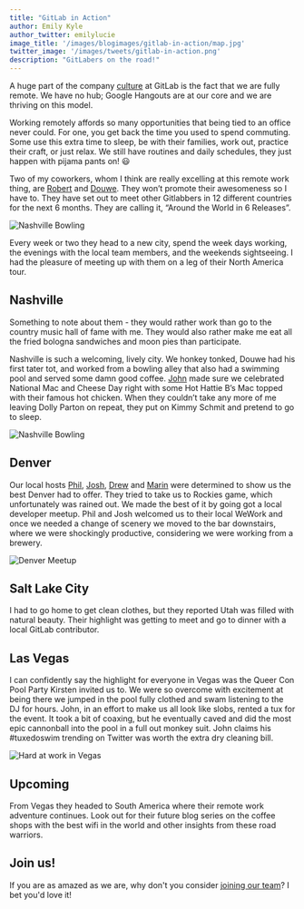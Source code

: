 ```yaml
---
title: "GitLab in Action"
author: Emily Kyle
author_twitter: emilylucie
image_title: '/images/blogimages/gitlab-in-action/map.jpg'
twitter_image: '/images/tweets/gitlab-in-action.png'
description: "GitLabers on the road!"
---
```


A huge part of the company [culture] at GitLab is the fact that we are fully remote.
We have no hub; Google Hangouts are at our core and we are thriving on this model.

Working remotely affords so many opportunities that being tied to an office never could.
For one, you get back the time you used to spend commuting. Some use this extra time to
sleep, be with their families, work out, practice their craft, or just relax.
We still have routines and daily schedules, they just happen with pijama pants on! 😃

<!-- more -->

Two of my coworkers, whom I think are really excelling at this remote work thing,
are [Robert] and [Douwe]. They won’t promote their awesomeness so I have to.
They have set out to meet other Gitlabbers in 12 different countries for the next
6 months. They are calling it, “Around the World in 6 Releases”.

![Nashville Bowling](/images/blogimages/gitlab-in-action/nashville_work.jpg)

Every week or two they head to a new city, spend the week days working, the evenings with
the local team members, and the weekends sightseeing. I had the pleasure of meeting up
with them on a leg of their North America tour.

## Nashville

Something to note about them - they would rather work than go to the country music hall
of fame with me. They would also rather make me eat all the fried bologna sandwiches
and moon pies than participate.

Nashville is such a welcoming, lively city. We honkey tonked, Douwe had his first tater tot,
and worked from a bowling alley that also had a swimming pool and served some damn good coffee.
[John] made sure we celebrated National Mac and Cheese Day right with some Hot Hattie B’s Mac
topped with their famous hot chicken. When they couldn’t take any more of me leaving Dolly Parton
on repeat, they put on Kimmy Schmit and pretend to go to sleep.

![Nashville Bowling](/images/blogimages/gitlab-in-action/nashville.jpg)

## Denver

Our local hosts [Phil], [Josh], [Drew] and [Marin] were determined to show us the best Denver had to offer.
They tried to take us to Rockies game, which unfortunately was rained out. We made the best of it
by going got a local developer meetup. Phil and Josh welcomed us to their local WeWork and once
we needed a change of scenery we moved to the bar downstairs, where we were shockingly productive,
considering we were working from a brewery.

![Denver Meetup](/images/blogimages/gitlab-in-action/denver.jpg)

## Salt Lake City

I had to go home to get clean clothes, but they reported Utah was filled with natural beauty.
Their highlight was getting to meet and go to dinner with a local GitLab contributor.

## Las Vegas

I can confidently say the highlight for everyone in Vegas was the Queer Con Pool Party Kirsten invited us to.
We were so overcome with excitement at being there we jumped in the pool fully clothed and swam
listening to the DJ for hours. John, in an effort to make us all look like slobs, rented a tux
for the event. It took a bit of coaxing, but he eventually caved and did the most epic cannonball
into the pool in a full out monkey suit. John claims his #tuxedoswim trending on Twitter
was worth the extra dry cleaning bill.

![Hard at work in Vegas](/images/blogimages/gitlab-in-action/vegas.jpg)

## Upcoming

From Vegas they headed to South America where their remote work adventure continues.
Look out for their future blog series on the coffee shops with the best wifi
in the world and other insights from these road warriors.

## Join us!

If you are as amazed as we are, why don't you consider [joining our team][jobs]? I bet you'd love it! <i class="fa fa-gitlab fa-fw" style="color:rgb(252,109,38); font-size:.85em" aria-hidden="true"></i>


<!-- identifiers -->

[culture]: https://about.gitlab.com/culture/
[Douwe]: https://twitter.com/DouweM
[Drew]: https://twitter.com/drewblessing
[jobs]: https://about.gitlab.com/jobs/
[John]: https://twitter.com/northrup
[Josh]: https://twitter.com/wredej
[marin]: https://twitter.com/maxlazio
[Phil]: https://twitter.com/pmanjr311
[Robert]: https://twitter.com/rspeicher
